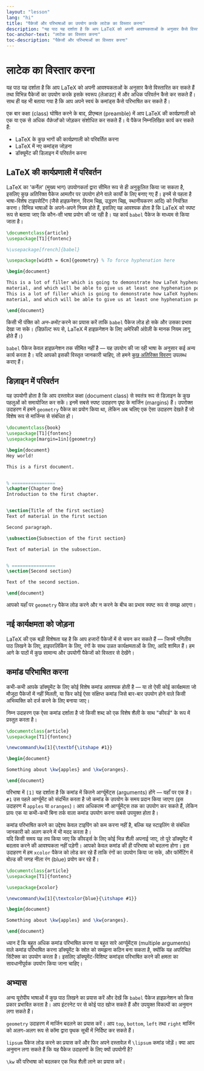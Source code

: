 ```yaml
---
layout: "lesson"
lang: "hi"
title: "पैकेजों और परिभाषाओं का उपयोग करके लाटेक का विस्तार करना"
description: "यह पाठ यह दर्शाता है कि आप LaTeX को अपनी आवश्यकताओं के अनुसार कैसे विस्तारित कर सकते हैं तथा विभिन्न पैकेजों का उपयोग करके इसके स्वरूप (लेआउट) में और अधिक परिवर्तन कैसे कर सकते हैं। साथ ही यह भी बताया गया है कि आप अपने स्वयं के कमांड्स कैसे परिभाषित कर सकते हैं।"
toc-anchor-text: "लाटेक का विस्तार करना"
toc-description: "पैकेजों और परिभाषाओं का विस्तार करना"
---
```


# लाटेक का विस्तार करना

<span
  class="summary">यह पाठ यह दर्शाता है कि आप LaTeX को अपनी आवश्यकताओं के अनुसार कैसे विस्तारित कर सकते हैं तथा विभिन्न पैकेजों का उपयोग करके इसके स्वरूप (लेआउट) में और अधिक परिवर्तन कैसे कर सकते हैं। साथ ही यह भी बताया गया है कि आप अपने स्वयं के कमांड्स कैसे परिभाषित कर सकते हैं।</span>

एक बार कक्षा (class) घोषित करने के बाद, प्रीएम्बल (preamble) में आप LaTeX की कार्यप्रणाली को एक या एक से अधिक *पैकेजों* को जोड़कर संशोधित कर सकते हैं। ये पैकेज निम्नलिखित कार्य कर सकते हैं:

- LaTeX के कुछ भागों की कार्यप्रणाली को परिवर्तित करना  
- LaTeX में नए कमांड्स जोड़ना  
- डॉक्यूमेंट की डिज़ाइन में परिवर्तन करना  



## LaTeX की कार्यप्रणाली में परिवर्तन

LaTeX का 'कर्नेल' (मुख्य भाग) उपयोगकर्ता द्वारा सीमित रूप से ही अनुकूलित किया जा सकता है, इसलिए कुछ अतिरिक्त पैकेज आमतौर पर उपयोग होने वाले कार्यों के लिए बनाए गए हैं। इनमें से पहला है भाषा-विशेष टाइपसेटिंग (जैसे हाइफ़नेशन, विराम चिह्न, उद्धरण चिह्न, स्थानीयकरण आदि) को नियंत्रित करना। विभिन्न भाषाओं के अपने-अपने नियम होते हैं, इसलिए यह आवश्यक होता है कि LaTeX को स्पष्ट रूप से बताया जाए कि कौन-सी भाषा प्रयोग की जा रही है। यह कार्य `babel` पैकेज के माध्यम से किया जाता है।


```latex
\documentclass{article}
\usepackage[T1]{fontenc}

%\usepackage[french]{babel}

\usepackage[width = 6cm]{geometry} % To force hyphenation here

\begin{document}

This is a lot of filler which is going to demonstrate how LaTeX hyphenates
material, and which will be able to give us at least one hyphenation point.
This is a lot of filler which is going to demonstrate how LaTeX hyphenates
material, and which will be able to give us at least one hyphenation point.

\end{document}
```

किसी भी पंक्ति को *अन-कमेंट* करने का प्रयास करें ताकि `babel` पैकेज लोड हो सके और उसका प्रभाव देखा जा सके। (डिफ़ॉल्ट रूप से, LaTeX में हाइफ़नेशन के लिए अमेरिकी अंग्रेज़ी के मानक नियम लागू होते हैं।)

`babel` पैकेज केवल हाइफ़नेशन तक सीमित नहीं है — यह उपयोग की जा रही भाषा के अनुसार कई अन्य कार्य करता है। यदि आपको इसकी विस्तृत जानकारी चाहिए, तो हमने [कुछ अतिरिक्त विवरण](more-06) उपलब्ध कराए हैं।



## डिज़ाइन में परिवर्तन
यह उपयोगी होता है कि आप दस्तावेज़ कक्षा (document class) से स्वतंत्र रूप से डिज़ाइन के कुछ पहलुओं को समायोजित कर सकें। इनमें सबसे स्पष्ट उदाहरण पृष्ठ के मार्जिन (margins) हैं। उपरोक्त उदाहरण में हमने `geometry` पैकेज का प्रयोग किया था, लेकिन अब चलिए एक ऐसा उदाहरण देखते हैं जो विशेष रूप से मार्जिन्स से संबंधित हो।

```latex
\documentclass{book}
\usepackage[T1]{fontenc}
\usepackage[margin=1in]{geometry}

\begin{document}
Hey world!

This is a first document.


% ================
\chapter{Chapter One}
Introduction to the first chapter.


\section{Title of the first section}
Text of material in the first section

Second paragraph.

\subsection{Subsection of the first section}

Text of material in the subsection.


% ================
\section{Second section}

Text of the second section.

\end{document}
```

आपको यहाँ पर `geometry` पैकेज लोड करने और न करने के बीच का प्रभाव स्पष्ट रूप से समझ आएगा।


## नई कार्यक्षमता को जोड़ना

LaTeX की एक बड़ी विशेषता यह है कि आप हजारों पैकेजों में से चयन कर सकते हैं — जिनमें गणितीय पाठ लिखने के लिए, हाइपरलिंकिंग के लिए, रंगों के साथ उन्नत कार्यक्षमताओं के लिए, आदि शामिल हैं। हम आगे के पाठों में कुछ सामान्य और उपयोगी पैकेजों को विस्तार से देखेंगे।


## कमांड परिभाषित करना

कभी-कभी आपके डॉक्यूमेंट के लिए कोई विशेष कमांड आवश्यक होती है — या तो ऐसी कोई कार्यक्षमता जो मौजूदा पैकेजों में नहीं मिलती, या फिर कोई ऐसा संक्षिप्त कमांड जिसे बार-बार उपयोग होने वाले किसी अभिव्यक्ति को दर्ज करने के लिए बनाया जाए।

निम्न उदाहरण एक ऐसा कमांड दर्शाता है जो किसी शब्द को एक विशेष शैली के साथ "कीवर्ड" के रूप में प्रस्तुत करता है।

```latex
\documentclass{article}
\usepackage[T1]{fontenc}

\newcommand\kw[1]{\textbf{\itshape #1}}

\begin{document}

Something about \kw{apples} and \kw{oranges}.

\end{document}
```

परिभाषा में `[1]` यह दर्शाता है कि कमांड में कितने आर्ग्यूमेंट्स (arguments) होंगे — यहाँ पर एक है। `#1` उस पहले आर्ग्यूमेंट को संदर्भित करता है जो कमांड के उपयोग के समय प्रदान किया जाएगा (इस उदाहरण में `apples` या `oranges`)। आप अधिकतम नौ आर्ग्यूमेंट्स तक का उपयोग कर सकते हैं, लेकिन प्रायः एक या कभी-कभी बिना तर्क वाला कमांड उपयोग करना सबसे उपयुक्त होता है।

कमांड परिभाषित करने का उद्देश्य केवल टाइपिंग को कम करना नहीं है, बल्कि यह स्टाइलिंग से संबंधित जानकारी को अलग करने में भी मदद करता है।  
यदि किसी समय यह तय किया जाए कि कीवर्ड्स के लिए कोई भिन्न शैली अपनाई जाए, तो पूरे डॉक्यूमेंट में बदलाव करने की आवश्यकता नहीं पड़ेगी। आपको केवल कमांड की ही परिभाषा को बदलना होगा। इस उदाहरण में हम `xcolor` पैकेज को लोड कर रहे हैं ताकि रंगों का उपयोग किया जा सके, और फॉर्मेटिंग में बोल्ड की जगह नीला रंग (blue) प्रयोग कर रहे हैं।

```latex
\documentclass{article}
\usepackage[T1]{fontenc}

\usepackage{xcolor}

\newcommand\kw[1]{\textcolor{blue}{\itshape #1}}

\begin{document}

Something about \kw{apples} and \kw{oranges}.

\end{document}
```

ध्यान दें कि बहुत अधिक कमांड परिभाषित करना या बहुत सारे आर्ग्यूमेंट्स (multiple arguments) वाले कमांड परिभाषित करना डॉक्यूमेंट के स्रोत को समझना कठिन बना सकता है, क्योंकि यह अपरिचित सिंटैक्स का उपयोग करता है। इसलिए डॉक्यूमेंट-विशिष्ट कमांड्स परिभाषित करने की क्षमता का सावधानीपूर्वक उपयोग किया जाना चाहिए।


## अभ्यास

अन्य यूरोपीय भाषाओं में कुछ पाठ लिखने का प्रयास करें और देखें कि `babel` पैकेज हाइफ़नेशन को किस प्रकार प्रभावित करता है। आप इंटरनेट पर से कोई पाठ खोज सकते हैं और उपयुक्त विकल्पों का अनुमान लगा सकते हैं।

`geometry` उदाहरण में मार्जिन बदलने का प्रयास करें। आप `top`, `bottom`, `left` तथा `right` मार्जिन को अलग-अलग रूप से कॉमा द्वारा पृथक सूची में निर्दिष्ट कर सकते हैं।

`lipsum` पैकेज लोड करने का प्रयास करें और फिर अपने दस्तावेज़ में `\lipsum` कमांड जोड़ें। क्या आप अनुमान लगा सकते हैं कि यह पैकेज उदाहरणों के लिए क्यों उपयोगी है?

`\kw` की परिभाषा को बदलकर एक भिन्न शैली लाने का प्रयास करें।